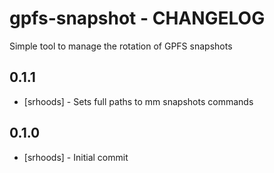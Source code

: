 # gpfs-snapshot - CHANGELOG
Simple tool to manage the rotation of GPFS snapshots

## 0.1.1
- [srhoods] - Sets full paths to mm snapshots commands

## 0.1.0
- [srhoods] - Initial commit
